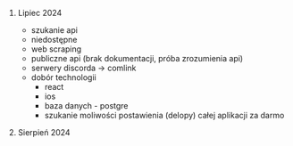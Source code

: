 1. Lipiec 2024
   - szukanie api
    - niedostępne
    - web scraping
    - publiczne api
       (brak dokumentacji, próba zrozumienia api)
    - serwery discorda -> comlink
   - dobór technologii
     - react
     - ios
     - baza danych - postgre
     - szukanie moliwości postawienia (delopy) całej aplikacji za darmo
     
2. Sierpień 2024
